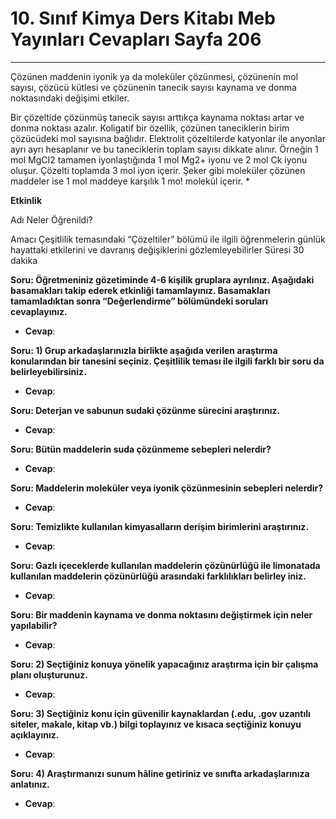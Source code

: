 # 10. Sınıf Kimya Ders Kitabı Meb Yayınları Cevapları Sayfa 206

---

Çözünen maddenin iyonik ya da moleküler çözünmesi, çözünenin mol sayısı, çözücü kütlesi ve çözünenin tanecik sayısı kaynama ve donma noktasındaki değişimi etkiler.

 Bir çözeltide çözünmüş tanecik sayısı arttıkça kaynama noktası artar ve donma noktası azalır. Koligatif bir özellik, çözünen taneciklerin birim çözücüdeki mol sayısına bağlıdır. Elektrolit çözeltilerde katyonlar ile anyonlar ayrı ayrı hesaplanır ve bu taneciklerin toplam sayısı dikkate alınır. Örneğin 1 mol MgCI2 tamamen iyonlaştığında 1 mol Mg2+ iyonu ve 2 mol Ck iyonu oluşur. Çözelti toplamda 3 mol iyon içerir. Şeker gibi moleküler çözünen maddeler ise 1 mol maddeye karşılık 1 mo! molekül içerir. *

**Etkinlik**

Adı Neler Öğrenildi?

 Amacı Çeşitlilik temasındaki “Çözeltiler” bölümü ile ilgili öğrenmelerin günlük hayattaki etkilerini ve davranış değişiklerini gözlemleyebilirler Süresi 30 dakika

**Soru: Öğretmeniniz gözetiminde 4-6 kişilik gruplara ayrılınız. Aşağıdaki basamakları takip ederek etkinliği tamamlayınız. Basamakları tamamladıktan sonra “Değerlendirme” bölümündeki soruları cevaplayınız.**

-   **Cevap**:

**Soru: 1) Grup arkadaşlarınızla birlikte aşağıda verilen araştırma konularından bir tanesini seçiniz. Çeşitlilik teması ile ilgili farklı bir soru da belirleyebilirsiniz.**

-   **Cevap**:

**Soru: Deterjan ve sabunun sudaki çözünme sürecini araştırınız.**

-   **Cevap**:

**Soru: Bütün maddelerin suda çözünmeme sebepleri nelerdir?**

-   **Cevap**:

**Soru: Maddelerin moleküler veya iyonik çözünmesinin sebepleri nelerdir?**

-   **Cevap**:

**Soru: Temizlikte kullanılan kimyasalların derişim birimlerini araştırınız.**

-   **Cevap**:

**Soru: Gazlı içeceklerde kullanılan maddelerin çözünürlüğü ile limonatada kullanılan maddelerin çözünürlüğü arasındaki farklılıkları belirley iniz.**

-   **Cevap**:

**Soru: Bir maddenin kaynama ve donma noktasını değiştirmek için neler yapılabilir?**

-   **Cevap**:

**Soru: 2) Seçtiğiniz konuya yönelik yapacağınız araştırma için bir çalışma planı oluşturunuz.**

-   **Cevap**:

**Soru: 3) Seçtiğiniz konu için güvenilir kaynaklardan (.edu, .gov uzantılı siteler, makale, kitap vb.) bilgi toplayınız ve kısaca seçtiğiniz konuyu açıklayınız.**

-   **Cevap**:

**Soru: 4) Araştırmanızı sunum hâline getiriniz ve sınıfta arkadaşlarınıza anlatınız.**

-   **Cevap**: